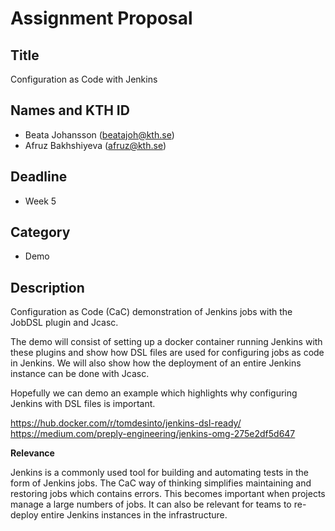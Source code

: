 # Assignment Proposal

## Title

Configuration as Code with Jenkins

## Names and KTH ID

  - Beata Johansson (beatajoh@kth.se)
  - Afruz Bakhshiyeva (afruz@kth.se)

## Deadline

- Week 5

## Category

- Demo

## Description

Configuration as Code (CaC) demonstration of Jenkins jobs with the JobDSL plugin and Jcasc.

The demo will consist of setting up a docker container running Jenkins with these plugins and show how DSL files are used for configuring jobs as code in Jenkins. We will also show how the deployment of an entire Jenkins instance can be done with Jcasc.

Hopefully we can demo an example which highlights why configuring Jenkins with DSL files is important.

https://hub.docker.com/r/tomdesinto/jenkins-dsl-ready/
https://medium.com/preply-engineering/jenkins-omg-275e2df5d647

**Relevance**

Jenkins is a commonly used tool for building and automating tests in the form of Jenkins jobs. The CaC way of thinking simplifies maintaining and restoring jobs which contains errors. This becomes important when projects manage a large numbers of jobs. It can also be relevant for teams to re-deploy entire Jenkins instances in the infrastructure.
